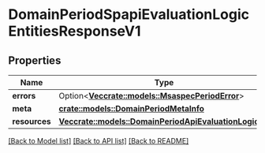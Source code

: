 # DomainPeriodSpapiEvaluationLogicEntitiesResponseV1

## Properties

Name | Type | Description | Notes
------------ | ------------- | ------------- | -------------
**errors** | Option<[**Vec<crate::models::MsaspecPeriodError>**](msaspec.Error.md)> |  | [optional]
**meta** | [**crate::models::DomainPeriodMetaInfo**](domain.MetaInfo.md) |  |
**resources** | [**Vec<crate::models::DomainPeriodApiEvaluationLogicV1>**](domain.APIEvaluationLogicV1.md) |  |

[[Back to Model list]](./README.md#documentation-for-models) [[Back to API list]](./README.md#documentation-for-api-endpoints) [[Back to README]](../README.md)
